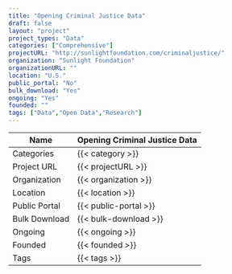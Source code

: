 ```yaml
---
title: "Opening Criminal Justice Data"
draft: false
layout: "project"
project_types: "Data"
categories: ["Comprehensive"]
projectURL: "http://sunlightfoundation.com/criminaljustice/"
organization: "Sunlight Foundation"
organizationURL: ""
location: "U.S."
public_portal: "No"
bulk_download: "Yes"
ongoing: "Yes"
founded: ""
tags: ["Data","Open Data","Research"]
---
```



Name                    |  Opening Criminal Justice Data    
------------------------|----
Categories              | {{< category >}} 
Project URL             | {{< projectURL >}} 
Organization            | {{< organization >}} 
Location                | {{< location >}} 
Public Portal           | {{< public-portal >}} 
Bulk Download           | {{< bulk-download >}} 
Ongoing                 | {{< ongoing >}} 
Founded                 | {{< founded >}} 
Tags                    | {{< tags >}} 
